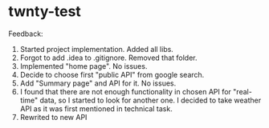 # twnty-test

Feedback:
1. Started project implementation. Added all libs.
2. Forgot to add .idea to .gitignore. Removed that folder.
3. Implemented "home page". No issues.
4. Decide to choose first "public API" from google search. 
5. Add "Summary page" and API for it. No issues.
6. I found that there are not enough functionality in chosen API for "real-time" data, so I started to look for another one. I decided to take weather API as it was first mentioned in technical task.
7. Rewrited to new API